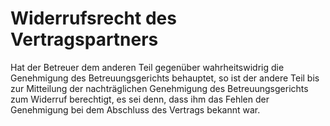 # Widerrufsrecht des Vertragspartners

Hat der Betreuer dem anderen Teil gegenüber wahrheitswidrig die Genehmigung des Betreuungsgerichts behauptet, so ist der andere Teil bis zur Mitteilung der nachträglichen Genehmigung des Betreuungsgerichts zum Widerruf berechtigt, es sei denn, dass ihm das Fehlen der Genehmigung bei dem Abschluss des Vertrags bekannt war.